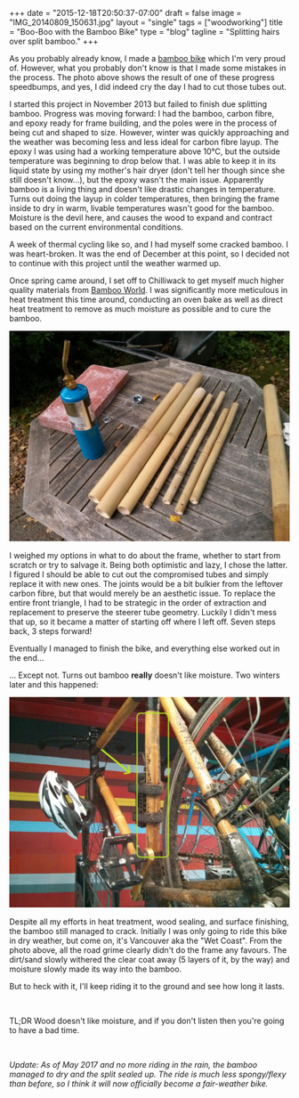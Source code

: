 +++
date = "2015-12-18T20:50:37-07:00"
draft = false
image = "IMG_20140809_150631.jpg"
layout = "single"
tags = ["woodworking"]
title = "Boo-Boo with the Bamboo Bike"
type = "blog"
tagline = "Splitting hairs over split bamboo."
+++

As you probably already know, I made a [bamboo bike](/projects/mech/bamboo-bike/) which I'm very proud of. However, what you probably don't  know is that I made some mistakes in the process. The photo above shows the result of one of these progress speedbumps, and yes, I did indeed cry the day I had to cut those tubes out.

I started this project in November 2013 but failed to finish due splitting bamboo. Progress was moving forward: I had the bamboo, carbon fibre, and epoxy ready for frame building, and the poles were in the process of being cut and shaped to size. However, winter was quickly approaching and the weather was becoming less and less ideal for carbon fibre layup. The epoxy I was using had a working temperature above 10°C, but the outside temperature was beginning to drop below that. I was able to keep it in its liquid state by using my mother's hair dryer (don't tell her though since she still doesn't know...), but the epoxy wasn't the main issue. Apparently bamboo is a living thing and doesn't like drastic changes in temperature. Turns out doing the layup in colder temperatures, then bringing the frame inside to dry in warm, livable temperatures wasn't good for the bamboo. Moisture is the devil here, and causes the wood to expand and contract based on the current environmental conditions.

A week of thermal cycling like so, and I had myself some cracked bamboo. I was heart-broken. It was the end of December at this point, so I decided not to continue with this project until the weather warmed up.

Once spring came around, I set off to Chilliwack to get myself much higher quality materials from [Bamboo World](http://www.bambooworld.com/). I was significantly more meticulous in heat treatment this time around, conducting an oven bake as well as direct heat treatment to remove as much moisture as possible and to cure the bamboo.

![Bamboo poles after heat treatment in the oven, preparing for the next heat treatment.](2013-09-15-14.21.10-1024x768.jpg)

I weighed my options in what to do about the frame, whether to start from scratch or try to salvage it. Being both optimistic and lazy, I chose the latter. I figured I should be able to cut out the compromised tubes and simply replace it with new ones. The joints would be a bit bulkier from the leftover carbon fibre, but that would merely be an aesthetic issue. To replace the entire front triangle, I had to be strategic in the order of extraction and replacement to preserve the steerer tube geometry. Luckily I didn't mess that up, so it became a matter of starting off where I left off. Seven steps back, 3 steps forward!

Eventually I managed to finish the bike, and everything else worked out in the end...

... Except not. Turns out bamboo **really** doesn't like moisture. Two winters later and this happened:

![Another split down the seatpost :(](IMG_20151201_093746.jpg)

Despite all my efforts in heat treatment, wood sealing, and surface finishing, the bamboo still managed to crack. Initially I was only going to ride this bike in dry weather, but come on, it's Vancouver aka the "Wet Coast". From the photo above, all the road grime clearly didn't do the frame any favours. The dirt/sand slowly withered the clear coat away (5 layers of it, by the way) and moisture slowly made its way into the bamboo.

But to heck with it, I'll keep riding it to the ground and see how long it lasts.

<br>

TL;DR Wood doesn't like moisture, and if you don't listen then you're going to have a bad time.

<br>

_Update: As of May 2017 and no more riding in the rain, the bamboo managed to dry and the split sealed up. The ride is much less spongy/flexy than before, so I think it will now officially become a fair-weather bike._
